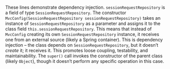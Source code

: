 These lines demonstrate dependency injection. `sessionRequestRepository` is a field of type `SessionRequestRepository`. The constructor `MvcConfig(SessionRequestRepository sessionRequestRepository)` takes an instance of `SessionRequestRepository` as a parameter and assigns it to the class field `this.sessionRequestRepository`. This means that instead of `MvcConfig` creating its own `SessionRequestRepository` instance, it receives one from an external source (likely a Spring container). This is dependency injection – the class depends on `SessionRequestRepository`, but it doesn’t *create* it; it receives it. This promotes loose coupling, testability, and maintainability. The `super()` call invokes the constructor of the parent class (likely `Object`), though it doesn’t perform any specific operation in this case.
